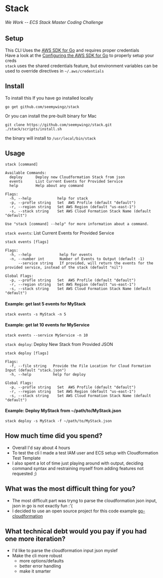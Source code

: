 # Stack 
###### We Work -- ECS Stack Master Coding Challenge

## Setup
This CLI Uses the [AWS SDK for Go](https://aws.amazon.com/sdk-for-go/) and requires proper credentials  
Have a look at the [Configuring the AWS SDK for Go](https://docs.aws.amazon.com/sdk-for-go/v1/developer-guide/configuring-sdk.html) to properly setup your creds  
`stack` uses the shared credentials feature, but environment variables can be used to override directives in `~/.aws/credentials`
## Install
To install this
If you have go installed locally  
```
go get github.com/seemywingz/stack
```
Or you can install the pre-built binary for Mac
```
git clone https://github.com/seemywingz/stack.git
./stack/scripts/install.sh
```
the binary will install to `/usr/local/bin/stack`

## Usage  
```
stack [command]

Available Commands:
  deploy      Deploy new Cloudformation Stack from json
  events      List Current Events for Provided Service
  help        Help about any command

Flags:
  -h, --help            help for stack
  -p, --profle string   Set  AWS Profile (default "default")
  -r, --region string   Set AWS Region (default "us-east-1")
  -s, --stack string    Set AWS Cloud Formation Stack Name (default "default")

Use "stack [command] --help" for more information about a command.
```

`stack events`: List Current Events for Provided Service 
```
stack events [flags]

Flags:
  -h, --help             help for events
  -n, --number int       Number of Events to Output (default -1)
      --service string   If provided, will return the events for the provided service, instead of the stack (default "nil")

Global Flags:
  -p, --profle string   Set  AWS Profile (default "default")
  -r, --region string   Set AWS Region (default "us-east-1")
  -s, --stack string    Set AWS Cloud Formation Stack Name (default "default")
```
#### Example: get last 5 events for MyStack
```
stack events -s MyStack -n 5 
```
#### Example: get lat 10 events for MyService
```
stack events --service MyService -n 10
```
  
`stack deploy`: Deploy New Stack from Provided JSON 
```
stack deploy [flags]

Flags:
  -f, --file string   Provide the File Location for Cloud Formation Input (default "stack.json")
  -h, --help          help for deploy

Global Flags:
  -p, --profle string   Set  AWS Profile (default "default")
  -r, --region string   Set AWS Region (default "us-east-1")
  -s, --stack string    Set AWS Cloud Formation Stack Name (default "default")
```
#### Example: Deploy MyStack from ~/path/to/MyStack.json  
```
stack deploy -s MyStack -f ~/path/to/MyStack.json
```

## How much time did you spend?
  * Overall I'd say about 4 hours 
  * To test the cli I made a test IAM user and ECS setup with Cloudformation Test Template  
  * I also spent a lot of time just playing around with output, deciding command syntax and restraining myself from adding features not requested ;)

## What was the most difficult thing for you?
  * The most difficult part was tryng to parse the cloudformation json input, json in go is not exactly fun :'(
  * I decided to use an open source project for this code example [go-cloudformation](https://github.com/crewjam/go-cloudformation)

## What technical debt would you pay if you had one more iteration?
  * I'd like to parse the cloudformation input json myslef
  * Make the cli more robust  
    * more options/defaults
    * better error handling
    * make it smarter